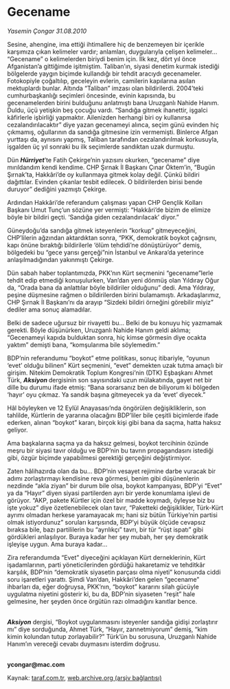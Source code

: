 # Gecename

*Yasemin Çongar 31.08.2010*

<div class="yazi"><p>Sesine, ahengine, ima ettiği ihtimallere hiç de benzemeyen bir içerikle karşımıza çıkan kelimeler vardır; anlamları, duygularıyla çelişen kelimeler... “Gecename” o kelimelerden biriydi benim için. İlk kez, dört yıl önce Afganistan’a gittiğimde işitmiştim. Taliban’ın, siyasi denetim kurmak istediği bölgelerde yaygın biçimde kullandığı bir tehdit aracıydı gecenameler. Fotokopiyle çoğaltılıp, geceleyin evlerin, camilerin kapılarına asılan mektuplardı bunlar. Altında “Taliban” imzası olan bildirilerdi. 2004’teki cumhurbaşkanlığı seçimleri öncesinde, evinin kapısında, bu gecenamelerden birini bulduğunu anlatmıştı bana Uruzganlı Nahide Hanım. Duldu, üçü yetişkin beş çocuğu vardı. “Sandığa gitmek ihanettir, işgalci kâfirlerle işbirliği yapmaktır. Ailenizden herhangi biri oy kullanırsa cezalandırılacaktır” diye yazan gecenameyi alınca, seçim günü evinden hiç çıkmamış, oğullarının da sandığa gitmesine izin vermemişti. Binlerce Afgan yurttaşı da, aynısını yapmış, Taliban tarafından cezalandırılmak korkusuyla, işgalden üç yıl sonraki bu ilk seçimlerde sandıktan uzak durmuştu. </p>
<p>Dün <b><i>Hürriyet</i></b>’te Fatih Çekirge’nin yazısını okurken, “gecename” diye mırıldandım kendi kendime. CHP Şırnak İl Başkanı Çınar Öktem’in, “Bugün Şırnak’ta, Hakkâri’de oy kullanmaya gitmek kolay değil. Çünkü bildiri dağıttılar. Evinden çıkanlar tesbit edilecek. O bildirilerden birisi bende duruyor” dediğini yazmıştı Çekirge. </p>
<p>Ardından Hakkâri’de referandum çalışması yapan CHP Gençlik Kolları Başkanı Umut Tunç’un sözüne yer vermişti: “Hakkâri’de bizim de elimize böyle bir bildiri geçti. ‘Sandığa giden cezalandırılacak’ diyor.”</p>
<p>Güneydoğu’da sandığa gitmek isteyenlerin “korkup” gitmeyeceğini, CHP’lilerin ağzından aktardıktan sonra, “PKK, demokratik boykot çağrısını, kapı önüne bıraktığı bildirilerle ‘ölüm tehdidi’ne dönüştürüyor” demiş, bölgedeki bu “gece yarısı gerçeği”nin İstanbul ve Ankara’da yeterince anlaşılmadığından yakınmıştı Çekirge.</p>
<p>Dün sabah haber toplantımızda, PKK’nın Kürt seçmenini “gecename”lerle tehdit edip etmediği konuşulurken, Van’dan yeni dönmüş olan Yıldıray Oğur da, “Orada bana da anlattılar böyle bildiriler olduğunu” dedi. Ama Yıldıray, peşine düşmesine rağmen o bildirilerden birini bulamamıştı. Arkadaşlarımız, CHP Şırnak İl Başkanı’nı da arayıp “Sizdeki bildiri örneğini görebilir miyiz” dediler ama sonuç alamadılar.</p>
<p>Belki de sadece uğursuz bir rivayetti bu... Belki de bu konuyu hiç yazmamak gerekti. Böyle düşünürken, Uruzganlı Nahide Hanım geldi aklıma; “Gecenameyi kapıda bulduktan sonra, hiç kimse görmesin diye ocakta yaktım” demişti bana, “komşularıma bile söylemedim.” </p>
<p>BDP’nin referandumu “boykot” etme politikası, sonuç itibariyle, “oyunun ‘evet’ olduğu bilinen” Kürt seçmenini, “evet” demekten uzak tutma amaçlı bir girişim. Nitekim Demokratik Toplum Kongresi’nin (DTK) Eşbaşkanı Ahmet Türk, <b><i>Aksiyon </i></b>dergisinin son sayısındaki uzun mülakatında, gayet net bir dille bu durumu ifade etmiş: “Bana sorarsanız ben de biliyorum ki bölgeden ‘hayır’ oyu çıkmaz. Ya sandık başına gitmeyecek ya da ‘evet’ diyecek.”</p>
<p>Hâl böyleyken ve 12 Eylül Anayasası’nda öngörülen değişikliklerin, son tahlilde, Kürtlerin de yararına olacağını BDP’liler bile çeşitli biçimlerde ifade ederken, alınan “boykot” kararı, birçok kişi gibi bana da saçma, hatta haksız geliyor.</p>
<p>Ama başkalarına saçma ya da haksız gelmesi, boykot tercihinin özünde meşru bir siyasi tavır olduğu ve BDP’nin bu tavrın propagandasını istediği gibi, özgür biçimde yapabilmesi gerektiği gerçeğini değiştirmiyor. </p>
<p>Zaten hâlihazırda olan da bu... BDP’nin vesayet rejimine darbe vuracak bir adımı zorlaştırmayı kendisine reva görmesi, benim gibi düşünenlerin nezdinde “akla ziyan” bir durum bile olsa, boykot kampanyası, BDP’yi “Evet” ya da “Hayır” diyen siyasi partilerden ayrı bir yerde konumlama işlevi de görüyor. “AKP, pakete Kürtler için özel bir madde koymadı, öyleyse biz bu işte yokuz” diye özetlenebilecek olan tavır, “Paketteki değişiklikler, Türk-Kürt ayrımı olmadan herkese yaramayacak mı; hani siz bütün Türkiye’nin partisi olmak istiyordunuz” soruları karşısında, BDP’yi büyük ölçüde cevapsız bıraksa bile, bazı partililerin bu “ayrılıkçı” tavrı, bir tür “rüşt ispatı” gibi gördükleri anlaşılıyor. Buraya kadar her şey mubah, her şey demokratik işleyişe uygun. Ama buraya kadar...</p>
<p>Zira referandumda “Evet” diyeceğini açıklayan Kürt derneklerinin, Kürt işadamlarının, parti yöneticilerinden gördüğü hakaretamiz ve tehditkâr karşılık, BDP’nin “demokratik siyasetin parçası olma niyeti” konusunda ciddi soru işaretleri yarattı. Şimdi Van’dan, Hakkâri’den gelen “gecename” ihbarları da, eğer doğruysa, PKK’nın, “boykot” kararını silah gücüyle uygulatma niyetini gösterir ki, bu da, BDP’nin siyaseten “reşit” hale gelmesine, her şeyden önce örgütün razı olmadığını kanıtlar bence.</p>
<p><b><i><br/>Aksiyon</i></b> dergisi, “Boykot uygulanmasını isteyenler sandığa gidişi zorlaştırır mı” diye sorduğunda, Ahmet Türk, “Hayır, zannetmiyorum” demiş, “kim kimin kolundan tutup zorlayabilir?” Türk’ün bu sorusuna, Uruzganlı Nahide Hanım’ın vereceği cevabı duymasını isterdim doğrusu.</p>
<p><b><br/>ycongar@mac.com     </b></p></div>

Kaynak: [taraf.com.tr](http://www.taraf.com.tr:80/yasemin-congar/makale-gecename.htm), [web.archive.org (arşiv bağlantısı)](http://web.archive.org/web/20100901105610/http://www.taraf.com.tr:80/yasemin-congar/makale-gecename.htm)
